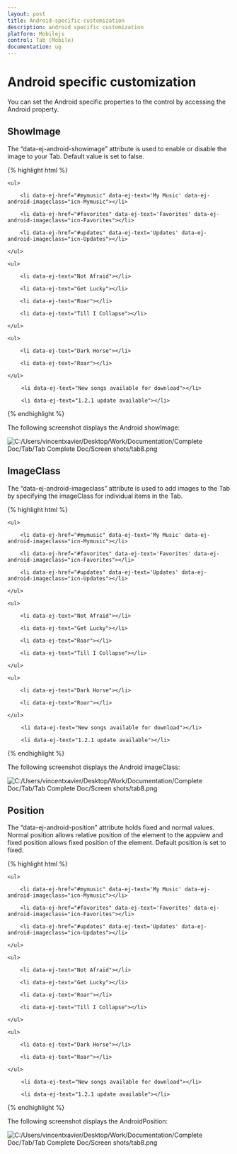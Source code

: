 ```yaml
---
layout: post
title: Android-specific-customization
description: android specific customization
platform: Mobilejs
control: Tab (Mobile)
documentation: ug
---
```


# Android specific customization

You can set the Android specific properties to the control by accessing the Android property.

## ShowImage

The “data-ej-android-showimage” attribute is used to enable or disable the image to your Tab. Default value is set to false.

{% highlight html %}

<div data-role="ejmtab" id="tab" data-ej-rendermode="android" data-ej-android-showimage="true">

    <ul>

        <li data-ej-href="#mymusic" data-ej-text='My Music' data-ej-android-imageclass="icn-Mymusic"></li>

        <li data-ej-href="#favorites" data-ej-text='Favorites' data-ej-android-imageclass="icn-Favorites"></li> 

        <li data-ej-href="#updates" data-ej-text='Updates' data-ej-android-imageclass="icn-Updates"></li>         

    </ul>

</div>

<!-- Tab first item -->

<div data-role="ejmlistview" data-ej-showheader="false" data-ej-rendermode="android" id="mymusic">

    <ul>

        <li data-ej-text="Not Afraid"></li>

        <li data-ej-text="Get Lucky"></li>

        <li data-ej-text="Roar"></li>

        <li data-ej-text="Till I Collapse"></li>

    </ul>

</div>

<!-- Tab second item -->

<div data-role="ejmlistview" data-ej-showheader="false" data-ej-rendermode="android"  id="favorites">

    <ul>

        <li data-ej-text="Dark Horse"></li>

        <li data-ej-text="Roar"></li>

    </ul>

</div>

<!-- Tab third item -->

<div data-role="ejmlistview" data-ej-showheader="false" data-ej-rendermode="android" id="updates">

 <ul>

     <li data-ej-text="New songs available for download"></li>

     <li data-ej-text="1.2.1 update available"></li>

 </ul>

</div>



{% endhighlight %}

The following screenshot displays the Android showImage:

![C:/Users/vincentxavier/Desktop/Work/Documentation/Complete Doc/Tab/Tab Complete Doc/Screen shots/tab8.png](Android-specific-customization_images/Android-specific-customization_img1.png)

## ImageClass

The “data-ej-android-imageclass” attribute is used to add images to the Tab by specifying the imageClass for individual items in the Tab.

{% highlight html %}

<div data-role="ejmtab" id="tab" data-ej-rendermode="android" data-ej-android-showimage="true">

    <ul>

        <li data-ej-href="#mymusic" data-ej-text='My Music' data-ej-android-imageclass="icn-Mymusic"></li>

        <li data-ej-href="#favorites" data-ej-text='Favorites' data-ej-android-imageclass="icn-Favorites"></li> 

        <li data-ej-href="#updates" data-ej-text='Updates' data-ej-android-imageclass="icn-Updates"></li>         

    </ul>

</div>

<!-- Tab first item -->

<div data-role="ejmlistview" data-ej-showheader="false" data-ej-rendermode="android"  id="mymusic">

    <ul>

        <li data-ej-text="Not Afraid"></li>

        <li data-ej-text="Get Lucky"></li>

        <li data-ej-text="Roar"></li>

        <li data-ej-text="Till I Collapse"></li>

    </ul>

</div>

<!-- Tab second item -->

<div data-role="ejmlistview" data-ej-showheader="false" data-ej-rendermode="android"  id="favorites">

    <ul>

        <li data-ej-text="Dark Horse"></li>

        <li data-ej-text="Roar"></li>

    </ul>

</div>

<!-- Tab third item -->

<div data-role="ejmlistview" data-ej-showheader="false" data-ej-rendermode="android"  id="updates">

 <ul>

     <li data-ej-text="New songs available for download"></li>

     <li data-ej-text="1.2.1 update available"></li>

 </ul>

</div>



{% endhighlight %}

The following screenshot displays the Android imageClass:

![C:/Users/vincentxavier/Desktop/Work/Documentation/Complete Doc/Tab/Tab Complete Doc/Screen shots/tab8.png](Android-specific-customization_images/Android-specific-customization_img2.png)


## Position

The “data-ej-android-position” attribute holds fixed and normal values. Normal position allows relative position of the element to the appview and fixed position allows fixed position of the element. Default position is set to fixed.

{% highlight html %}

<div data-role="ejmtab" id="tab" data-ej-rendermode="android" data-ej-android-position="normal" data-ej-android-showimage="true">

    <ul>

        <li data-ej-href="#mymusic" data-ej-text='My Music' data-ej-android-imageclass="icn-Mymusic"></li>

        <li data-ej-href="#favorites" data-ej-text='Favorites' data-ej-android-imageclass="icn-Favorites"></li> 

        <li data-ej-href="#updates" data-ej-text='Updates' data-ej-android-imageclass="icn-Updates"></li>         

    </ul>

</div>

<!-- Tab first item -->

<div data-role="ejmlistview" data-ej-showheader="false" data-ej-rendermode="android"  id="mymusic">

    <ul>

        <li data-ej-text="Not Afraid"></li>

        <li data-ej-text="Get Lucky"></li>

        <li data-ej-text="Roar"></li>

        <li data-ej-text="Till I Collapse"></li>

    </ul>

</div>

<!-- Tab second item -->

<div data-role="ejmlistview" data-ej-showheader="false" data-ej-rendermode="android"  id="favorites">

    <ul>

        <li data-ej-text="Dark Horse"></li>

        <li data-ej-text="Roar"></li>

    </ul>

</div>

<!-- Tab third item -->

<div data-role="ejmlistview" data-ej-showheader="false" data-ej-rendermode="android"  id="updates">

 <ul>

     <li data-ej-text="New songs available for download"></li>

     <li data-ej-text="1.2.1 update available"></li>

 </ul>

</div>



{% endhighlight %}

The following screenshot displays the AndroidPosition:

![C:/Users/vincentxavier/Desktop/Work/Documentation/Complete Doc/Tab/Tab Complete Doc/Screen shots/tab8.png](Android-specific-customization_images/Android-specific-customization_img3.png)


